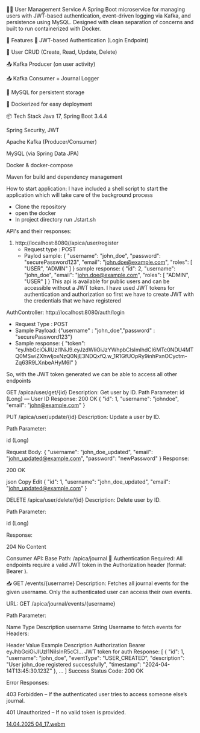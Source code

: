 🧑‍💼 User Management Service
A Spring Boot microservice for managing users with JWT-based authentication, event-driven logging via Kafka, and persistence using MySQL. Designed with clean separation of concerns and built to run containerized with Docker.

🚀 Features
🔐 JWT-based Authentication (Login Endpoint)

🧑 User CRUD (Create, Read, Update, Delete)

📤 Kafka Producer (on user activity)

📥 Kafka Consumer + Journal Logger

🐬 MySQL for persistent storage

🐳 Dockerized for easy deployment

📦 Tech Stack
Java 17, Spring Boot 3.4.4

Spring Security, JWT

Apache Kafka (Producer/Consumer)

MySQL (via Spring Data JPA)

Docker & docker-compose

Maven for build and dependency management


How to start application: 
I have included a shell script to start the application which will take care of the background process
- Clone the repository
- open the docker
- In project directory run ./start.sh


API's and their responses:


1. http://localhost:8080//apica/user/register
   - Request type : POST
   - Paylod sample: {
    "username": "john_doe",
    "password": "securePassword123",
    "email": "john.doe@example.com",
    "roles": [
        "USER",
        "ADMIN"
    ]
}
sample response: {
    "id": 2,
    "username": "john_doe",
    "email": "john.doe@example.com",
    "roles": [
        "ADMIN",
        "USER"
    ]
}
This api is available for public users and can be accessible without a JWT token.
I have used JWT tokens for authentication and authorization
so first we have to create JWT with the credentials that we have registered

AuthController:
 http://localhost:8080/auth/login
  - Request Type : POST
  - Sample Payload: {"username" : "john_doe","password" : "securePassword123"}
  - Sample response: {
    "token": "eyJhbGciOiJIUzI1NiJ9.eyJzdWIiOiJzYWhpbCIsImlhdCI6MTc0NDU4MTQ0MSwiZXhwIjoxNzQ0NjE3NDQxfQ.w_1R1GfUOpRy9inhPxnOCyctm-Zq63R9LXnbeAHyM6I"
}


So, with the JWT token generated we can be able to access all other endpoints

GET /apica/user/get/{id}
Description: Get user by ID.
Path Parameter:
id (Long) — User ID
Response:
200 OK
{
  "id": 1,
  "username": "johndoe",
  "email": "john@example.com"
}


PUT /apica/user/update/{id}
Description: Update a user by ID.

Path Parameter:

id (Long)

Request Body:
{
  "username": "john_doe_updated",
  "email": "john_updated@example.com",
  "password": "newPassword"
}
Response:

200 OK

json
Copy
Edit
{
  "id": 1,
  "username": "john_doe_updated",
  "email": "john_updated@example.com"
}

DELETE /apica/user/delete/{id}
Description: Delete user by ID.

Path Parameter:

id (Long)

Response:

204 No Content


Consumer API:
Base Path: /apica/journal
🔐 Authentication Required:
All endpoints require a valid JWT token in the Authorization header (format: Bearer <token>).

📥 GET /events/{username}
Description:
Fetches all journal events for the given username. Only the authenticated user can access their own events.

URL:
GET /apica/journal/events/{username}

Path Parameter:

Name	Type	Description
username	String	Username to fetch events for
Headers:

Header	Value Example	Description
Authorization	Bearer eyJhbGciOiJIUzI1NiIsInR5cCI...	JWT token for auth
Response:
[
  {
    "id": 1,
    "username": "john_doe",
    "eventType": "USER_CREATED",
    "description": "User john_doe registered successfully",
    "timestamp": "2024-04-14T13:45:30.123Z"
  },
  ...
]
Success Status Code: 200 OK

Error Responses:

403 Forbidden – If the authenticated user tries to access someone else’s journal.

401 Unauthorized – If no valid token is provided.


[14.04.2025 04_17.webm](https://github.com/user-attachments/assets/1e8cf33b-2cbc-4722-9c76-4bc52a87c778)
